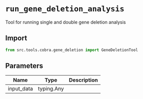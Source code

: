 # `run_gene_deletion_analysis`

Tool for running single and double gene deletion analysis

## Import

```python
from src.tools.cobra.gene_deletion import GeneDeletionTool
````

## Parameters

| Name | Type | Description |
|-----|------|-------------|
| input_data | typing.Any | |
